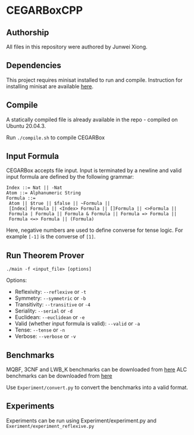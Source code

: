 # CEGARBoxCPP

## Authorship
All files in this repository were authored by Junwei Xiong.
## Dependencies
This project requires minisat installed to run and compile. Instruction for installing minisat are available [here](https://github.com/niklasso/minisat).

## Compile
A statically compiled file is already available in the repo - compiled on Ubuntu 20.04.3.

Run ``./compile.sh`` to compile CEGARBox

## Input Formula
CEGARBox accepts file input. Input is terminated by a newline and valid input formula are defined by the following grammar:
```
Index ::= Nat || -Nat
Atom ::= Alphanumeric String
Formula ::=
 Atom || $true || $false || ~Formula ||
 [Index] Formula || <Index> Formula || []Formula || <>Formula || 
 Formula | Formula || Formula & Formula || Formula => Formula || 
 Formula <=> Formula || (Formula) 
```

Here, negative numbers are used to define converse for tense logic. For example ``[-1]`` is the converse of ``[1]``.

## Run Theorem Prover

``./main -f <input_file> [options]``

Options:

* Reflexivity: ``--reflexive`` or ``-t``
* Symmetry: ``--symmetric`` or ``-b``
* Transitivity: ``--transitive`` or ``-4``
* Seriality: ``--serial`` or ``-d``
* Euclidean: ``--euclidean`` or ``-e``
* Valid (whether input formula is valid): ``--valid`` or ``-a``
* Tense: ``--tense`` or `-n`
* Verbose: ``--verbose`` or `-v`

## Benchmarks

MQBF, 3CNF and LWB_K benchmarks can be downloaded from [here](http://www.cril.univ-artois.fr/~montmirail/mosaic/#)
ALC benchmarks can be downloaded from [here](https://web.archive.org/web/20190305011522/http://users.cecs.anu.edu.au/~rpg/BDDTab/)

Use ``Experiment/convert.py`` to convert the benchmarks into a valid format.

## Experiments

Experiments can be run using Experiment/experiment.py and ``Exeriment/experiment_reflexive.py``
